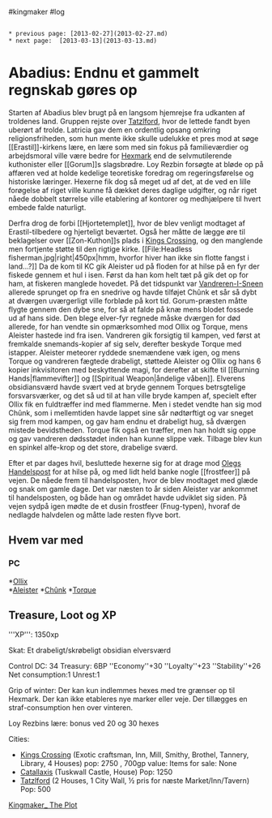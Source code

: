 #kingmaker #log

```ad-info

* previous page: [2013-02-27](2013-02-27.md)
* next page:  [2013-03-13](2013-03-13.md) 
```

# Abadius: Endnu et gammelt regnskab gøres op  
 
Starten af Abadius blev brugt på en langsom hjemrejse fra udkanten af troldenes land. Gruppen rejste over [Tatzlford](Tatzlford.md), hvor de lettede fandt byen uberørt af trolde. Latricia gav dem en ordentlig opsang omkring religionsfriheden, som hun mente ikke skulle udelukke et pres mod at søge [[Erastil]]-kirkens lære, en lære som med sin fokus på familieværdier og arbejdsmoral ville være bedre for [Hexmark](Hexmark.md) end de selvmutilerende kuthonister eller [[Gorum]]s slagsbrødre. Loy Rezbin forsøgte at bløde op på affæren ved at holde kedelige teoretiske foredrag om regeringsførelse og historiske læringer. Hexerne fik dog så meget ud af det, at de ved en lille forøgelse af riget ville kunne få dækket deres daglige udgifter, og når riget nåede dobbelt størrelse ville etablering af kontorer og medhjælpere til hvert embede falde naturligt.
Derfra drog de forbi [[Hjortetemplet]], hvor de blev venligt modtaget af Erastil-tilbedere og hjerteligt beværtet. Også her måtte de lægge øre til beklagelser over [[Zon-Kuthon]]s plads i [Kings Crossing](Kings%20Crossing.md), og den manglende men fortjente støtte til den rigtige kirke.
[[File:Headless fisherman.jpg|right|450px|hmm, hvorfor hiver han ikke sin flotte fangst i land...?]]
Da de kom til KC gik Aleister ud på floden for at hilse på en fyr der fiskede gennem et hul i isen. Først da han kom helt tæt på gik det op for ham, at fiskeren manglede hovedet. På det tidspunkt var [Vandreren-I-Sneen](Vandreren-I-Sneen.md) allerede sprunget op fra en snedrive og havde tilføjet Chûnk et sår så dybt at dværgen uværgerligt ville forbløde på kort tid. Gorum-præsten måtte flygte gennem den dybe sne, for så at falde på knæ mens blodet fossede ud af hans side. Den blege elver-fyr regnede måske dværgen for død allerede, for han vendte sin opmærksomhed mod Ollix og Torque, mens Aleister hastede ind fra isen. Vandreren gik forsigtig til kampen, ved først at fremkalde snemands-kopier af sig selv, derefter beskyde Torque med istapper. Aleister meteorer ryddede snemændene væk igen, og mens Torque og vandreren fægtede drabeligt, støttede Aleister og Ollix og hans 6 kopier inkvisitoren med beskyttende magi, for derefter at skifte til [[Burning Hands|flammevifter]] og [[Spiritual Weapon|åndelige våben]]. Elverens obsidiansværd havde svært ved at bryde gennem Torques betrsgtelige forsvarsværker, og det så ud til at han ville bryde kampen af, specielt efter Ollix fik en fuldtræffer ind med flammerne. Men i stedet vendte han sig mod Chûnk, som i mellemtiden havde lappet sine sår nødtørftigt og var sneget sig frem mod kampen, og gav ham endnu et drabeligt hug, så dværgen mistede bevidstheden. Torque fik også en træffer, men han holdt sig oppe og gav vandreren dødsstødet inden han kunne slippe væk. Tilbage blev kun en spinkel alfe-krop og det store, drabelige sværd.
Efter et par dages hvil, besluttede hexerne sig for at drage mod [Olegs Handelspost](Olegs%20Handelspost.md) for at hilse på, og med lidt held banke nogle [[frostfeer]] på vejen. De nåede frem til handelsposten, hvor de blev modtaget med glæde og snak om gamle dage. Det var næsten to år siden Aleister var ankommet til handelsposten, og både han og området havde udviklet sig siden. På vejen sydpå igen mødte de et dusin frostfeer (Fnug-typen), hvoraf de nedlagde halvdelen og måtte lade resten flyve bort.
 
## Hvem var med 
### PC 
 
*[Ollix](Ollix%20Stormhorn.md)  
*[Aleister](Aleister.md)
*[Chûnk](Chûnk%20Van%20Der%20Hamer.md)
*[Torque](Torque%20Firebrand.md)
## Treasure, Loot og XP 
'''XP''': 1350xp
Skat: Et drabeligt/skrøbeligt obsidian elversværd
Control DC: 34 Treasury: 6BP
  ''Economy''+30 ''Loyalty''+23 ''Stability''+26
  Net consumption:1  Unrest:1
Grip of winter: Der kan kun indlemmes hexes med tre grænser op til Hexmark. Der kan ikke etableres nye marker eller veje. Der tillægges en straf-consumption hen over vinteren.
Loy Rezbins lære: bonus ved 20 og 30 hexes
Cities:
* [Kings Crossing](Kings%20Crossing.md) (Exotic craftsman, Inn, Mill, Smithy, Brothel, Tannery, Library, 4 Houses) pop: 2750 , 700gp value: Items for sale: None
* [Catallaxis](Catallaxis.md) (Tuskwall Castle, House)  Pop: 1250
* [Tatzlford](Tatzlford.md)  (2 Houses, 1 City Wall, ½ pris for næste Market/Inn/Tavern) Pop: 500
 
[Kingmaker_ The Plot](Kingmaker_%20The%20Plot.md)
